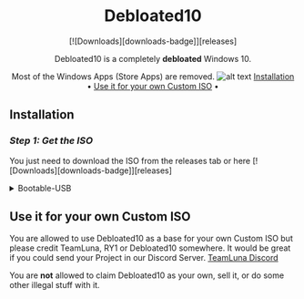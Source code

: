 <!-- markdownlint-configure-file {
  "MD013": {
    "code_blocks": false,
    "tables": false
  },
  "MD033": false,
  "MD041": false
} -->

<div align="center">

# Debloated10

[![Downloads][downloads-badge]][releases]

Debloated10 is a completely **debloated** Windows 10.

Most of the Windows Apps (Store Apps) are removed.
![alt text](https://i.imgur.com/E0Tfywr.png)
[Installation](#installation) •
[Use it for your own Custom ISO](#use-it-for-your-own-custom-iso) •

</div>

## Installation

### *Step 1: Get the ISO*

You just need to download the ISO from the releases tab or here [![Downloads][downloads-badge]][releases]
<details>

### *Step 2: Flash the ISO*
You can flash ISO files to a USB Drive with Rufus (Windows only) or Balena Etcher (Windows, Mac, Linux).
<summary>Bootable-USB</summary>
For Windows users Rufus is recommended and tested it is a great open-source software for flashing ISO to USBs.
Also for Mac and Linux there is Balena Etcher a great alternative to Rufus for Mac and Linux.

[Rufus Releases](https://github.com/pbatard/rufus/releases)
[Etcher Download](https://www.balena.io/etcher/)
</details>

## Use it for your own Custom ISO

You are allowed to use Debloated10 as a base for your own Custom ISO but please credit TeamLuna, RY1 or Debloated10 somewhere.
It would be great if you could send your Project in our Discord Server.
[TeamLuna Discord](https://discord.gg/qHKQPXq8gA)

You are **not** allowed to claim Debloated10 as your own, sell it, or do some other illegal stuff with it.
